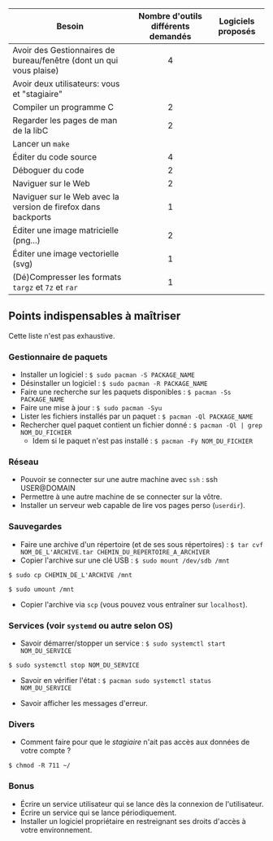 
| Besoin                                                                             | Nombre d'outils différents demandés | Logiciels proposés |
| ---------------------------------------------------------------------------------- | :----------------------------------:| -------------------|
| Avoir des Gestionnaires de bureau/fenêtre (dont un qui vous plaise)                | 4                                   |                    |
| Avoir deux utilisateurs: vous et "stagiaire"                                       |                                     |                    |
| Compiler un programme C                                                            | 2                                   |                    |
| Regarder les pages de man de la libC                                               | 2                                   |                    |
| Lancer un `make`                                                                   |                                     |                    |
| Éditer du code source                                                              | 4                                   |                    |
| Déboguer du code                                                                   | 2                                   |                    |
| Naviguer sur le Web                                                                | 2                                   |                    |
| Naviguer sur le Web avec la version de firefox dans backports                      | 1                                   |                    |
| Éditer une image matricielle (png...)                                              | 2                                   |                    |
| Éditer une image vectorielle (svg)                                                 | 1                                   |                    |
| (Dé)Compresser les formats `targz` et `7z` et `rar`                                | 1                                   |                    |

## Points indispensables à maîtriser

Cette liste n'est pas exhaustive.

### Gestionnaire de paquets

* Installer un logiciel : `$ sudo pacman -S PACKAGE_NAME`
* Désinstaller un logiciel : `$ sudo pacman -R PACKAGE_NAME`
* Faire une recherche sur les paquets disponibles : `$ pacman -Ss PACKAGE_NAME`
* Faire une mise à jour : `$ sudo pacman -Syu`
* Lister les fichiers installés par un paquet : `$ pacman -Ql PACKAGE_NAME`
* Rechercher quel paquet contient un fichier donné : `$ pacman -Ql | grep NOM_DU_FICHIER`
  * Idem si le paquet n'est pas installé : `$ pacman -Fy NOM_DU_FICHIER`

### Réseau

* Pouvoir se connecter sur une autre machine avec `ssh` : ssh USER@DOMAIN
* Permettre à une autre machine de se connecter sur la vôtre.
* Installer un serveur web capable de lire vos pages perso (`userdir`).

### Sauvegardes

* Faire une archive d'un répertoire (et de ses sous répertoires) : `$ tar cvf NOM_DE_L'ARCHIVE.tar CHEMIN_DU_REPERTOIRE_A_ARCHIVER`
* Copier l'archive sur une clé USB : `$ sudo mount /dev/sdb /mnt`

`$ sudo cp CHEMIN_DE_L'ARCHIVE /mnt`

`$ sudo umount /mnt`
* Copier l'archive via `scp` (vous pouvez vous entraîner sur `localhost`).

### Services (voir `systemd` ou autre selon OS)

* Savoir démarrer/stopper un service : `$ sudo systemctl start NOM_DU_SERVICE`

`$ sudo systemctl stop NOM_DU_SERVICE`
* Savoir en vérifier l'état : `$ pacman sudo systemctl status NOM_DU_SERVICE`

* Savoir afficher les messages d'erreur.

### Divers

* Comment faire pour que le *stagiaire* n'ait pas accès aux données de votre compte ?

`$ chmod -R 711 ~/` 

### Bonus

* Écrire un service utilisateur qui se lance dès la connexion de l'utilisateur.
* Écrire un service qui se lance périodiquement.
* Installer un logiciel propriétaire en restreignant ses droits d'accès à votre environnement.

